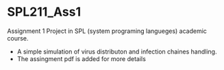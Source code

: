 # SPL211_Ass1
  Assignment 1 Project in SPL (system programing langueges) academic course.
 - A simple simulation of virus distributon and infection chaines handling.
 - The assingment pdf is added for more details
